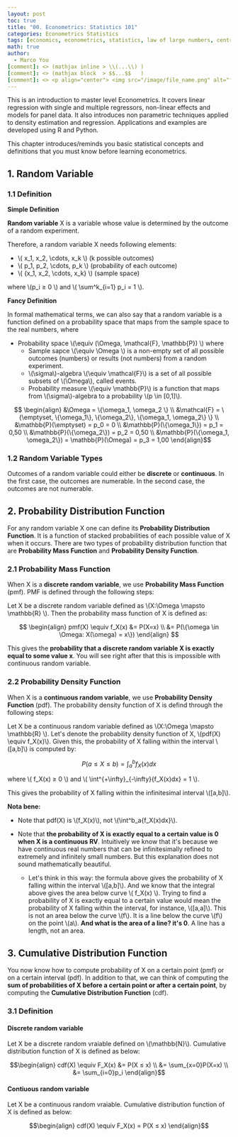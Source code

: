 ```yaml
---
layout: post
toc: true
title: "00. Econometrics: Statistics 101"
categories: Econometrics Statistics
tags: [economics, econometrics, statistics, law of large numbers, central limit theorem, random variable, probability]
math: true
author:
  - Marco You
[comment]: <> (mathjax inline > \\(...\\) )
[comment]: <> (mathjax block  > $$...$$   )
[comment]: <> <p align="center"> <img src="/image/file_name.png" alt="file_name" width="460" height="260"> </p>
---
```


This is an introduction to master level Econometrics. It covers linear regression with single and multiple regressors, non-linear effects and models for panel data. It also introduces non parametric techniques applied to density estimation and regression. Applications and examples are developed using R and Python.

This chapter introduces/reminds you basic statistical concepts and definitions that you must know before learning econometrics.

## 1. Random Variable

### 1.1 Definition

**Simple Definition**

**Random variable** X is a variable whose value is determined by the outcome of a random experiment.

Therefore, a random variable X needs following elements:

- \\( x_1, x_2, \cdots, x_k \\) (k possible outcomes)
- \\( p_1, p_2, \cdots, p_k \\) (probability of each outcome)
- \\( \{x_1, x_2, \cdots, x_k\} \\) (sample space)

where \\(p_i ≥ 0 \\) and \\( \sum^k_{i=1} p_i = 1 \\).

**Fancy Definition**

In formal mathematical terms, we can also say that a random variable is a function defined on a probability space that maps from the sample space to the real numbers, where

- Probability space \\(\equiv (\Omega, \mathcal{F}, \mathbb{P}) \\) where
  - Sample sapce \\(\equiv \Omega \\) is a non-empty set of all possible outcomes (numbers) or results (not numbers) from a random experiment.
  - \\(\sigma\\)-algebra \\(\equiv \mathcal{F}\\) is a set of all possible subsets of \\(\Omega\\), called events. 
  - Probability measure \\(\equiv \mathbb{P}\\) is a function that maps from \\(\sigma\\)-algebra to a probability \\(p \in \[0,1\]\\).

$$ \begin{align}
&\Omega = \{\omega_1, \omega_2 \} \\
&\mathcal{F} = \{\emptyset, \{\omega_1\}, \{\omega_2\}, \{\omega_1, \omega_2\} \} \\
&\mathbb{P}(\emptyset) = p_0 = 0 \\
&\mathbb{P}(\{\omega_1\}) = p_1 = 0,50 \\
&\mathbb{P}(\{\omega_2\}) = p_2 = 0,50 \\
&\mathbb{P}(\{\omega_1, \omega_2\}) = \mathbb{P}(\Omega) = p_3 = 1,00
\end{align}$$

### 1.2 Random Variable Types

Outcomes of a random variable could either be **discrete** or **continuous**. In the first case, the outcomes are numerable. In the second case, the outcomes are not numerable.

## 2. Probability Distribution Function

For any random variable X one can define its **Probability Distribution Function**. It is a function of stacked probabilities of each possible value of X when it occurs. There are two types of probability distribution function that are **Probability Mass Function** and **Probability Density Function**.

### 2.1 Probability Mass Function

When X is a **discrete random variable**, we use **Probability Mass Function** (pmf). PMF is defined through the following steps:

Let X be a discrete random variable defined as \\(X:\Omega \mapsto \mathbb{R} \\). Then the probability mass function of X is defined as:

$$ \begin{align} 
pmf(X) \equiv f_X(x) &= P(X=x) \\ 
&= P(\{\omega \in \Omega: X(\omega) = x\})
\end{align} $$

This gives the **probability that a discrete random variable X is exactly equal to some value x**. You will see right after that this is impossible with continuous random variable.

### 2.2 Probability Density Function

When X is a **continuous random variable**, we use **Probability Density Function** (pdf). The probability density function of X is defind through the following steps:

Let X be a continuous random variable defined as \\(X:\Omega \mapsto \mathbb{R} \\). Let's denote the probability density function of X, \\(pdf(X) \equiv f_X(x)\\). Given this, the probability of X falling within the interval \\(\[a,b\]\\) is computed by:

$$ P(a ≤ X ≤ b) = \int^b_a{f_X(x)dx} $$

where \\( f_X(x) ≥ 0 \\) and \\( \int^{+\infty}_{-\infty}{f_X(x)dx} = 1 \\).

This gives the probability of X falling within the infinitesimal interval \\(\[a,b\]\\). 

**Nota bene:**

- Note that pdf(X) is \\(f_X(x)\\), not \\(\int^b_a{f_X(x)dx}\\).

- Note that **the probability of X is exactly equal to a certain value is 0 when X is a continuous RV**. Intuitively we know that it's because we have continuous real numbers that can be infinitesimally refined to extremely and infinitely small numbers. But this explanation does not sound mathematically beautiful.

  - Let's think in this way: the formula above gives the probability of X falling within the interval \\(\[a,b\]\\). And we know that the integral above gives the area below curve \\( f_X(x) \\). Trying to find a probability of X is exactly equal to a certain value would mean the probability of X falling within the interval, for instance, \\(\[a,a\]\\). This is not an area below the curve \\(f\\). It is a line below the curve \\(f\\) on the point \\(a\\). **And what is the area of a line? it's 0**. A line has a length, not an area.

## 3. Cumulative Distribution Function

You now know how to compute probability of X on a certain point (pmf) or on a certain interval (pdf). In addition to that, we can think of computing the **sum of probabilities of X before a certain point or after a certain point**, by computing the **Cumulative Distribution Function** (cdf).

### 3.1 Definition

#### Discrete random variable

Let X be a discrete random vraiable defined on \\(\mathbb{N}\\). Cumulative distribution function of X is defined as below:

$$\begin{align}
cdf(X) \equiv F_X(x) &= P(X ≤ x) \\
&= \sum_{x=0}P(X=x) \\
&= \sum_{i=0}p_i
\end{align}$$

#### Contiuous random variable

Let X be a continuous random vraiable. Cumulative distribution function of X is defined as below:

$$\begin{align}
cdf(X) \equiv F_X(x) = P(X ≤ x)
\end{align}$$


